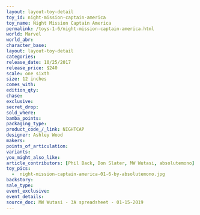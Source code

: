 ```yaml
---
layout: layout-toy-detail 
toy_id: night-mission-captain-america
toy_name: Night Mission Captain America
permalink: /toys-1-6/night-mission-captain-america.html
world: Marvel
world_abr: 
character_base: 
layout: layout-toy-detail
categories: 
release_date: 10/25/2017
release_price: $240 
scale: one sixth
size: 12 inches
comes_with: 
edition_qty: 
chase: 
exclusive: 
secret_drop: 
sold_where: 
bamba_points: 
packaging_type: 
product_code_/_link: NIGHTCAP
designer: Ashley Wood
makers: 
points_of_articulation: 
variants: 
you_might_also_like: 
article_contributors: [Phil Back, Don Slater, MW Wutasi, absolutemono]
toy_pics: 
  -  night-mission-captain-america-01-6-by-absolutemono.jpg
backstory: 
sale_type: 
event_exclusive: 
event_details: 
source_doc: MW Wutasi - 3A spreadsheet - 01-15-2019
---
```

